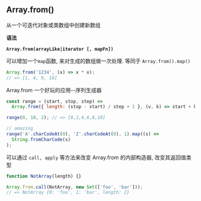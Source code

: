 ## **Array.from()**

从一个可迭代对象或类数组中创建新数组

**语法**

**`Array.from(arrayLike|iterator [, mapFn])`**

可以增加一个`map`函数, 来对生成的数组做一次处理. 等同于 `Array.from().map()`

```js
Array.from('1234', (x) => x * x);
// => [1, 4, 9, 16]
```

Array.from 一个好玩的应用--序列生成器

```js
const range = (start, stop, step) =>
  Array.from({ length: (stop - start) / step + 1 }, (v, k) => start + k * step);

range(0, 10, 2); // => [0,2,4,6,8,10]

// amazing 
range('A'.charCodeAt(0), 'Z'.charCodeAt(0), 1).map((s) =>
  String.fromCharCode(s)
);

```

可以通过 `call, apply` 等方法来改变 Array.from 的内部构造器, 改变其返回值类型



```js
function NotArray(length) {}

Array.from.call(NotArray, new Set(['foo', 'bar']));
// => NotArray {0: 'foo', 1: 'bar', length: 2}

```
